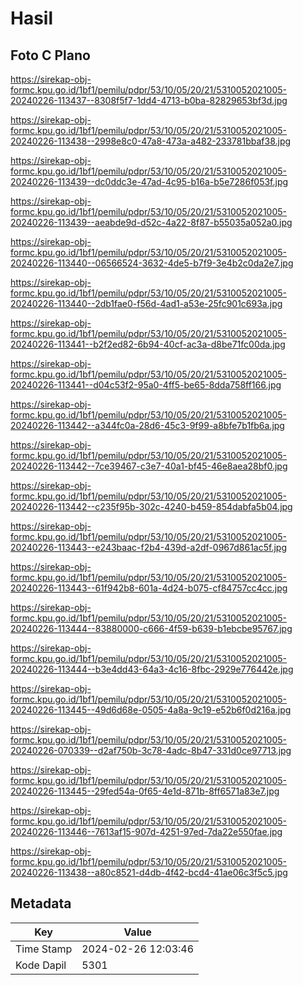 # Hasil

## Foto C Plano

https://sirekap-obj-formc.kpu.go.id/1bf1/pemilu/pdpr/53/10/05/20/21/5310052021005-20240226-113437--8308f5f7-1dd4-4713-b0ba-82829653bf3d.jpg

https://sirekap-obj-formc.kpu.go.id/1bf1/pemilu/pdpr/53/10/05/20/21/5310052021005-20240226-113438--2998e8c0-47a8-473a-a482-233781bbaf38.jpg

https://sirekap-obj-formc.kpu.go.id/1bf1/pemilu/pdpr/53/10/05/20/21/5310052021005-20240226-113439--dc0ddc3e-47ad-4c95-b16a-b5e7286f053f.jpg

https://sirekap-obj-formc.kpu.go.id/1bf1/pemilu/pdpr/53/10/05/20/21/5310052021005-20240226-113439--aeabde9d-d52c-4a22-8f87-b55035a052a0.jpg

https://sirekap-obj-formc.kpu.go.id/1bf1/pemilu/pdpr/53/10/05/20/21/5310052021005-20240226-113440--06566524-3632-4de5-b7f9-3e4b2c0da2e7.jpg

https://sirekap-obj-formc.kpu.go.id/1bf1/pemilu/pdpr/53/10/05/20/21/5310052021005-20240226-113440--2db1fae0-f56d-4ad1-a53e-25fc901c693a.jpg

https://sirekap-obj-formc.kpu.go.id/1bf1/pemilu/pdpr/53/10/05/20/21/5310052021005-20240226-113441--b2f2ed82-6b94-40cf-ac3a-d8be71fc00da.jpg

https://sirekap-obj-formc.kpu.go.id/1bf1/pemilu/pdpr/53/10/05/20/21/5310052021005-20240226-113441--d04c53f2-95a0-4ff5-be65-8dda758ff166.jpg

https://sirekap-obj-formc.kpu.go.id/1bf1/pemilu/pdpr/53/10/05/20/21/5310052021005-20240226-113442--a344fc0a-28d6-45c3-9f99-a8bfe7b1fb6a.jpg

https://sirekap-obj-formc.kpu.go.id/1bf1/pemilu/pdpr/53/10/05/20/21/5310052021005-20240226-113442--7ce39467-c3e7-40a1-bf45-46e8aea28bf0.jpg

https://sirekap-obj-formc.kpu.go.id/1bf1/pemilu/pdpr/53/10/05/20/21/5310052021005-20240226-113442--c235f95b-302c-4240-b459-854dabfa5b04.jpg

https://sirekap-obj-formc.kpu.go.id/1bf1/pemilu/pdpr/53/10/05/20/21/5310052021005-20240226-113443--e243baac-f2b4-439d-a2df-0967d861ac5f.jpg

https://sirekap-obj-formc.kpu.go.id/1bf1/pemilu/pdpr/53/10/05/20/21/5310052021005-20240226-113443--61f942b8-601a-4d24-b075-cf84757cc4cc.jpg

https://sirekap-obj-formc.kpu.go.id/1bf1/pemilu/pdpr/53/10/05/20/21/5310052021005-20240226-113444--83880000-c666-4f59-b639-b1ebcbe95767.jpg

https://sirekap-obj-formc.kpu.go.id/1bf1/pemilu/pdpr/53/10/05/20/21/5310052021005-20240226-113444--b3e4dd43-64a3-4c16-8fbc-2929e776442e.jpg

https://sirekap-obj-formc.kpu.go.id/1bf1/pemilu/pdpr/53/10/05/20/21/5310052021005-20240226-113445--49d6d68e-0505-4a8a-9c19-e52b6f0d216a.jpg

https://sirekap-obj-formc.kpu.go.id/1bf1/pemilu/pdpr/53/10/05/20/21/5310052021005-20240226-070339--d2af750b-3c78-4adc-8b47-331d0ce97713.jpg

https://sirekap-obj-formc.kpu.go.id/1bf1/pemilu/pdpr/53/10/05/20/21/5310052021005-20240226-113445--29fed54a-0f65-4e1d-871b-8ff6571a83e7.jpg

https://sirekap-obj-formc.kpu.go.id/1bf1/pemilu/pdpr/53/10/05/20/21/5310052021005-20240226-113446--7613af15-907d-4251-97ed-7da22e550fae.jpg

https://sirekap-obj-formc.kpu.go.id/1bf1/pemilu/pdpr/53/10/05/20/21/5310052021005-20240226-113438--a80c8521-d4db-4f42-bcd4-41ae06c3f5c5.jpg


## Metadata

| Key        | Value               |
| ---------- | ------------------- |
| Time Stamp | 2024-02-26 12:03:46 |
| Kode Dapil | 5301                |



